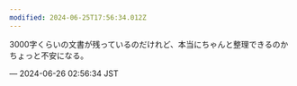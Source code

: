 ```yaml
---
modified: 2024-06-25T17:56:34.012Z
---
```


<p>3000字くらいの文書が残っているのだけれど、本当にちゃんと整理できるのかちょっと不安になる。</p>

&mdash; 2024-06-26 02:56:34 JST

<!-- Original URL: https://mastodon.social/@sakuramochi0/112678547882928460-->
